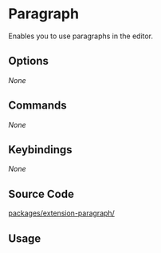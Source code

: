 # Paragraph
Enables you to use paragraphs in the editor.

## Options
*None*

## Commands
*None*

## Keybindings
*None*

## Source Code
[packages/extension-paragraph/](https://github.com/ueberdosis/tiptap-next/blob/main/packages/extension-paragraph/)

## Usage
<demo name="Extensions/Paragraph" highlight="11,29" />
